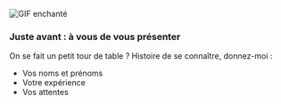 ![GIF enchanté](https://media2.giphy.com/media/10a9ikXNvR9MXe/giphy.gif?cid=ecf05e4757qd674zna4tglexrjj43ux5e2sq2trecek8uipn&rid=giphy.gif)

### Juste avant : à vous de vous présenter

On se fait un petit tour de table ? Histoire de se connaître, donnez-moi :

- Vos noms et prénoms
- Votre expérience
- Vos attentes
